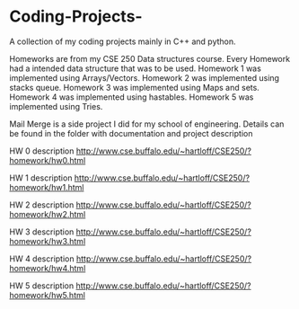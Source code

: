 # Coding-Projects-
A collection of my coding projects mainly in C++ and python. 

Homeworks are from my CSE 250 Data structures course. Every Homework had a intended data structure that was to be used. Homework 1 was implemented using Arrays/Vectors. Homework 2 was implemented using stacks queue. Homework 3 was implemented using Maps and sets. Homework 4 was implemented using hastables. Homework 5 was implemented using Tries.

Mail Merge is a side project I did for my school of engineering. Details can be found in the folder with documentation and project description


HW 0 description http://www.cse.buffalo.edu/~hartloff/CSE250/?homework/hw0.html

HW 1 description http://www.cse.buffalo.edu/~hartloff/CSE250/?homework/hw1.html

HW 2 description http://www.cse.buffalo.edu/~hartloff/CSE250/?homework/hw2.html

HW 3 description http://www.cse.buffalo.edu/~hartloff/CSE250/?homework/hw3.html

HW 4 description http://www.cse.buffalo.edu/~hartloff/CSE250/?homework/hw4.html

HW 5 description http://www.cse.buffalo.edu/~hartloff/CSE250/?homework/hw5.html
